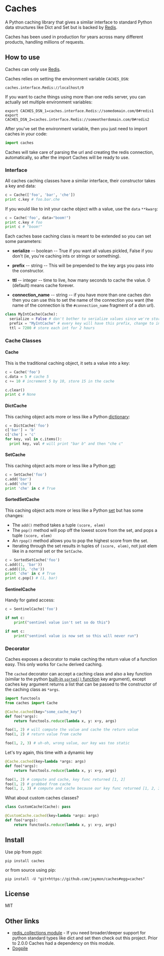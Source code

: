 # Caches

A Python caching library that gives a similar interface to standard Python data structures like Dict and Set but is backed by [Redis](https://redis.io).

Caches has been used in production for years across many different products, handling millions of requests.


## How to use

Caches can only use [Redis](http://redis.io).

Caches relies on setting the environment variable `CACHES_DSN`:

    caches.interface.Redis://localhost/0

If you want to cache things using more than one redis server, you can actually set multiple environment variables:

    export CACHES_DSN_1=caches.interface.Redis://somedomain.com/0#redis1
    export CACHES_DSN_2=caches.interface.Redis://someotherdomain.com/0#redis2

After you've set the environment variable, then you just need to import caches in your code:

```python
import caches
```

Caches will take care of parsing the url and creating the redis connection, automatically, so after the import Caches will be ready to use.


### Interface

All caches caching classes have a similar interface, their constructor takes a key and data:

```python
c = Cache(['foo', 'bar', 'che'])
print c.key # foo.bar.che
```

If you would like to init your cache object with a value, use the `data` `**kwarg`:

```python
c = Cache('foo', data="boom!")
print c.key # foo
print c # "boom!"
```

Each caches base caching class is meant to be extended so you can set some parameters:

* **serialize** -- boolean -- True if you want all values pickled, False if you don't (ie, you're caching ints or strings or something).

* **prefix** -- string -- This will be prepended to the key args you pass into the constructor.

* **ttl** -- integer -- time to live, how many seconds to cache the value. 0 (default) means cache forever.

* **connection_name** -- string -- if you have more than one caches dsn then you can use this to set the name of the connection you want (the name of the connection is the `#connection_name` fragment of a dsn url).

```python
class MyIntCache(Cache):
  serialize = False # don't bother to serialize values since we're storing ints
  prefix = "MyIntCache" # every key will have this prefix, change to invalidate all currently cached values
  ttl = 7200 # store each int for 2 hours
```

### Cache Classes


#### Cache

This is the traditional caching object, it sets a value into a key:

```python
c = Cache('foo')
c.data = 5 # cache 5
c += 10 # increment 5 by 10, store 15 in the cache

c.clear()
print c # None
```


#### DictCache

This caching object acts more or less like a Python [dictionary](http://docs.python.org/3/library/stdtypes.html#mapping-types-dict):

```python
c = DictCache('foo')
c['bar'] = 'b'
c['che'] = 'c'
for key, val in c.items():
  print key, val # will print "bar b" and then "che c"
```


#### SetCache

This caching object acts more or less like a Python [set](http://docs.python.org/2/library/stdtypes.html#set):

```python
c = SetCache('foo')
c.add('bar')
c.add('che')
print 'che' in c # True
```


#### SortedSetCache

This caching object acts more or less like a Python [set](http://docs.python.org/2/library/stdtypes.html#set) but has some changes:

* The `add()` method takes a tuple `(score, elem)`
* The `pop()` method will pop off the lowest score from the set, and pops a tuple `(score, elem)`
* An `rpop()` method allows you to pop the highest score from the set.
* Iterating through the set results in tuples of `(score, elem)`, not just elem like in a normal set or the `SetCache`.

```python
c = SortedSetCache('foo')
c.add((1, 'bar'))
c.add((10, 'che'))
print 'che' in c # True
print c.pop() # (1, bar)
```


#### SentinelCache

Handy for gated access:

```python
c = SentinelCache('foo')

if not c:
    print("sentinel value isn't set so do this")

if not c:
    print("sentinel value is now set so this will never run")
```


### Decorator

Caches exposes a decorator to make caching the return value of a function easy. This only works for `Cache` derived caching.

The `cached` decorator can accept a caching class and also a key function (similar to the python [built-in `sorted()` function](http://docs.python.org/2/library/functions.html#sorted) key argument), except caches key argument returns a list that can be passed to the constructor of the caching class as `*args`.

```python
import functools
from caches import Cache

@Cache.cached(key="some_cache_key")
def foo(*args):
    return functools.reduce(lambda x, y: x+y, args)

foo(1, 2) # will compute the value and cache the return value
foo(1, 2) # return value from cache

foo(1, 2, 3) # uh-oh, wrong value, our key was too static
```

Let's try again, this time with a dynamic key

```python
@Cache.cached(key=lambda *args: args)
def foo(*args):
    return functools.reduce(lambda x, y: x+y, args)

foo(1, 2) # compute and cache, key func returned [1, 2]
foo(1, 2) # grabbed from cache
foo(1, 2, 3) # compute and cache because our key func returned [1, 2, 3]
```

What about custom caches classes?

```python
class CustomCache(Cache): pass

@CustomCache.cached(key=lambda *args: args)
def foo(*args):
    return functools.reduce(lambda x, y: x+y, args)
```


## Install

Use pip from pypi:

    pip install caches

or from source using pip:

    pip install -U "git+https://github.com/jaymon/caches#egg=caches"



## License

MIT

## Other links

* [redis_collections module](https://github.com/redis-collections/redis-collections) - If you need broader/deeper support for python standard types like dict and set then check out this project. Prior to 2.0.0 Caches had a dependency on this module.
* [Dogpile](http://dogpilecache.readthedocs.org/en/latest/usage.html)

